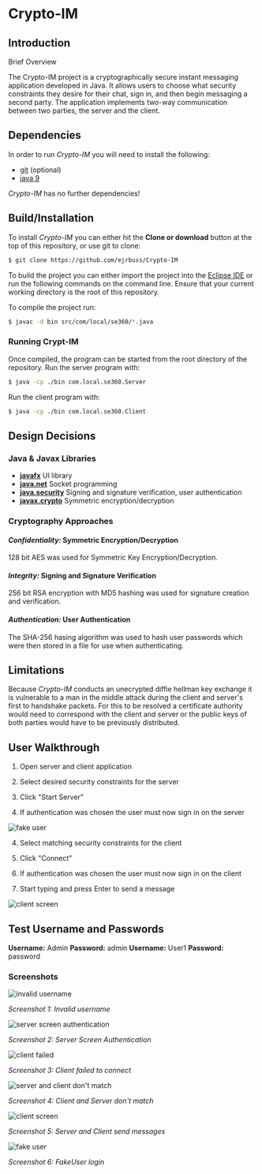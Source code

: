 # Crypto-IM

## Introduction

Brief Overview

The Crypto-IM project is a cryptographically secure instant messaging
application developed in Java. It allows users to choose what security
constraints they desire for their chat, sign in, and then begin messaging a
second party. The application implements two-way communication between two
parties, the server and the client.

## Dependencies

In order to run *Crypto-IM* you will need to install the following:

- [git](https://git-scm.com/) (optional)
- [java 9](http://www.oracle.com/technetwork/java/javase/downloads/jdk9-downloads-3848520.html)

*Crypto-IM* has no further dependencies!

## Build/Installation

To install *Crypto-IM* you can either hit the **Clone or download** button
at the top of this repository, or use git to clone:

```bash
$ git clone https://github.com/ejrbuss/Crypto-IM
```

To build the project you can either import the project into the
[Eclipse IDE](https://www.eclipse.org/home/index.php) or run the following
commands on the command line. Ensure that your current working directory is
the root of this repository.

To compile the project run:

```bash
$ javac -d bin src/com/local/se360/*.java
```

### Running Crypt-IM

Once compiled, the program can be started from the root directory of the
repository. Run the server program with:

```bash
$ java -cp ./bin com.local.se360.Server
```

Run the client program with:

```bash
$ java -cp ./bin com.local.se360.Client
```

## Design Decisions

### Java & Javax Libraries

- [**javafx**](https://docs.oracle.com/javase/8/javafx/api/toc.htm)
UI library
- [**java.net**](https://docs.oracle.com/javase/7/docs/api/java/net/package-summary.html)
Socket programming
- [**java.security**](https://docs.oracle.com/javase/7/docs/api/java/security/package-summary.html)
Signing and signature verification, user authentication
- [**javax.crypto**](https://docs.oracle.com/javase/7/docs/api/javax/crypto/package-summary.html)
Symmetric encryption/decryption

### Cryptography Approaches

#### *Confidentiality:* Symmetric Encryption/Decryption

128 bit AES was used for Symmetric Key Encryption/Decryption.

#### *Integrity:* Signing and Signature Verification

256 bit RSA encryption with MD5 hashing was used for signature creation and
verification.

#### *Authentication:* User Authentication

The SHA-256 hasing algorithm was used to hash user passwords which were
then stored in a file for use when authenticating.

## Limitations

Because *Crypto-IM* conducts an unecrypted diffie hellman key exchange
it is vulnerable to a man in the middle attack during the client and
server's first to handshake packets. For this to be resolved a certificate
authority would need to correspond with the client and server or the public
keys of both parties would have to be previously distributed.

## User Walkthrough

1. Open server and client application

2. Select desired security constraints for the server

3. Click "Start Server"

6. If authentication was chosen the user must now sign in on the server

![fake user](img/fake-user.png)

4. Select matching security constraints for the client

5. Click "Connect"

7. If authentication was chosen the user must now sign in on the client

8. Start typing and press Enter to send a message

![client screen](img/server&client.png)

## Test Username and Passwords

**Username:** Admin **Password:** admin
**Username:** User1 **Password:** password

### Screenshots

![invalid username](img/invalid-pass.png)

*Screenshot 1: Invalid username*

![server screen authentication](img/authentication.png)

*Screenshot 2: Server Screen Authentication*

![client failed](img/client-failed.png)

*Screenshot 3: Client failed to connect*

![server and client don't match](img/server&client-no-match.png)

*Screenshot 4: Client and Server don't match*

![client screen](img/server&client.png)

*Screenshot 5: Server and Client send messages*

![fake user](img/fake-user.png)

*Screenshot 6: FakeUser login*